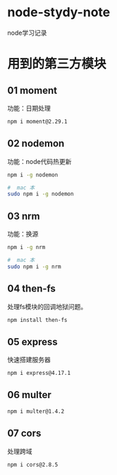 # node-stydy-note

node学习记录

# 用到的第三方模块

## 01 moment

功能：日期处理

~~~bash
npm i moment@2.29.1
~~~

## 02 nodemon

功能：node代码热更新

~~~bash
npm i -g nodemon

#  mac 本
sudo npm i -g nodemon
~~~

## 03 nrm

功能：换源

~~~bash
npm i -g nrm

#  mac 本
sudo npm i -g nrm
~~~

## 04 then-fs

处理fs模块的回调地狱问题。

~~~bash
npm install then-fs
~~~

## 05 express

快速搭建服务器

~~~bash
npm i express@4.17.1
~~~

## 06 multer
~~~bash
npm i multer@1.4.2
~~~

## 07 cors
处理跨域
~~~bash
npm i cors@2.8.5
~~~